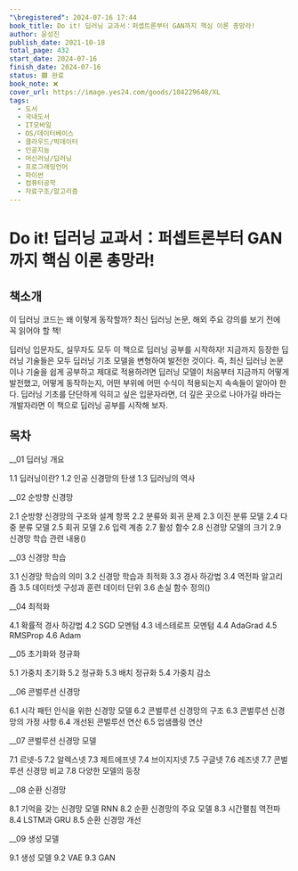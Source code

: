 ```yaml
---
"\bregistered": 2024-07-16 17:44
book_title: Do it! 딥러닝 교과서：퍼셉트론부터 GAN까지 핵심 이론 총망라!
author: 윤성진
publish_date: 2021-10-18
total_page: 432
start_date: 2024-07-16
finish_date: 2024-07-16
status: 🟩 완료
book_note: ❌
cover_url: https://image.yes24.com/goods/104229648/XL
tags:
  - 도서
  - 국내도서
  - IT모바일
  - OS/데이터베이스
  - 클라우드/빅데이터
  - 인공지능
  - 머신러닝/딥러닝
  - 프로그래밍언어
  - 파이썬
  - 컴퓨터공학
  - 자료구조/알고리즘
---
```


# Do it! 딥러닝 교과서：퍼셉트론부터 GAN까지 핵심 이론 총망라!

## 책소개

이 딥러닝 코드는 왜 이렇게 동작할까?
최신 딥러닝 논문, 해외 주요 강의를 보기 전에 꼭 읽어야 할 책!

딥러닝 입문자도, 실무자도 모두 이 책으로 딥러닝 공부를 시작하자! 지금까지 등장한 딥러닝 기술들은 모두 딥러닝 기초 모델을 변형하여 발전한 것이다. 즉, 최신 딥러닝 논문이나 기술을 쉽게 공부하고 제대로 적용하려면 딥러닝 모델이 처음부터 지금까지 어떻게 발전했고, 어떻게 동작하는지, 어떤 부위에 어떤 수식이 적용되는지 속속들이 알아야 한다. 딥러닝 기초를 단단하게 익히고 싶은 입문자라면, 더 깊은 곳으로 나아가길 바라는 개발자라면 이 책으로 딥러닝 공부를 시작해 보자.



## 목차

__01 딥러닝 개요

1.1 딥러닝이란?
1.2 인공 신경망의 탄생
1.3 딥러닝의 역사

__02 순방향 신경망

2.1 순방향 신경망의 구조와 설계 항목
2.2 분류와 회귀 문제
2.3 이진 분류 모델
2.4 다중 분류 모델
2.5 회귀 모델
2.6 입력 계층
2.7 활성 함수
2.8 신경망 모델의 크기
2.9 신경망 학습 관련 내용()

__03 신경망 학습

3.1 신경망 학습의 의미
3.2 신경망 학습과 최적화
3.3 경사 하강법
3.4 역전파 알고리즘
3.5 데이터셋 구성과 훈련 데이터 단위
3.6 손실 함수 정의()

__04 최적화

4.1 확률적 경사 하강법
4.2 SGD 모멘텀
4.3 네스테로프 모멘텀
4.4 AdaGrad
4.5 RMSProp
4.6 Adam

__05 초기화와 정규화

5.1 가중치 초기화
5.2 정규화
5.3 배치 정규화
5.4 가중치 감소

__06 콘벌루션 신경망

6.1 시각 패턴 인식을 위한 신경망 모델
6.2 콘벌루션 신경망의 구조
6.3 콘벌루션 신경망의 가정 사항
6.4 개선된 콘벌루션 연산
6.5 업샘플링 연산

__07 콘벌루션 신경망 모델

7.1 르넷-5
7.2 알렉스넷
7.3 제트에프넷
7.4 브이지지넷
7.5 구글넷
7.6 레즈넷
7.7 콘벌루션 신경망 비교
7.8 다양한 모델의 등장

__08 순환 신경망

8.1 기억을 갖는 신경망 모델 RNN
8.2 순환 신경망의 주요 모델
8.3 시간펼침 역전파
8.4 LSTM과 GRU
8.5 순환 신경망 개선

__09 생성 모델

9.1 생성 모델
9.2 VAE
9.3 GAN



